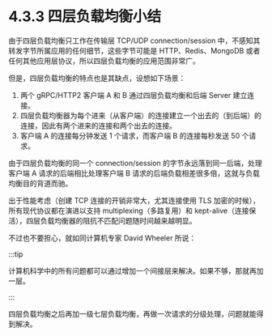 # 4.3.3 四层负载均衡小结

由于四层负载均衡只工作在传输层 TCP/UDP connection/session 中，不感知其转发字节所属应用的任何细节，这些字节可能是 HTTP、Redis、MongoDB 或者任何其他应用层协议，所以四层负载均衡的应用范围非常广。

但是，四层负载均衡的特点也是其缺点，设想如下场景：

1. 两个 gRPC/HTTP2 客户端 A 和 B 通过四层负载均衡和后端 Server 建立连接。
2. 四层负载均衡器为每个进来（从客户端）的连接建立一个出去的（到后端）的连接，因此有两个进来的连接和两个出去的连接。
3. 客户端 A 的连接每分钟发送 1 个请求，而客户端 B 的连接每秒发送 50 个请求。

由于四层负载均衡的同一个 connection/session 的字节永远落到同一后端，处理客户端 A 请求的后端相比处理客户端 B 请求的后端负载相差很多倍，这就与负载均衡目的背道而驰。

出于性能考虑（创建 TCP 连接的开销非常大，尤其连接使用 TLS 加密的时候），所有现代协议都在演进以支持 multiplexing（多路复用）和 kept-alive（连接保活），四层负载均衡器的阻抗不匹配问题随时间越来越明显。

不过也不要担心，就如同计算机专家 David Wheeler 所说：

:::tip <a/> 

计算机科学中的所有问题都可以通过增加一个间接层来解决。如果不够，那就再加一层。

:::

四层负载均衡之后再加一级七层负载均衡，再做一次请求的分级处理，问题就能得到解决。
